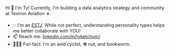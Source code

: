 Hi 👋 I'm Ty! Currently, I'm building a data analytics strategy and community at Textron Aviation ✈️.

* 💡 I'm an [ESTJ](https://www.16personalities.com/estj-personality). While not perfect, understanding personality types helps me better collaborate with YOU!
* 📫 Reach me: [linkedin.com/in/tyketchum/](https://www.linkedin.com/in/tyketchum/)
* 🚴🏽‍♂️ Fun fact: I'm an avid cyclist, ⚽ nut, and bookworm.
<!--
**tyketch/tyketch** is a ✨ _special_ ✨ repository because its `README.md` (this file) appears on your GitHub profile.

Here are some ideas to get you started:

- 🔭 I’m currently working on ...
- 🌱 I’m currently learning ...
- 👯 I’m looking to collaborate on ...
- 🤔 I’m looking for help with ...
- 💬 Ask me about ...
- 📫 How to reach me: ...
- 😄 Pronouns: ...
- ⚡ Fun fact: ...
-->
